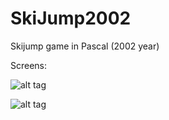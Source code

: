 # SkiJump2002
Skijump game in Pascal (2002 year)

Screens:

![alt tag](https://github.com/mrygielski/SkiJump2002/blob/master/screen1.png)

![alt tag](https://github.com/mrygielski/SkiJump2002/blob/master/screen2.png)
